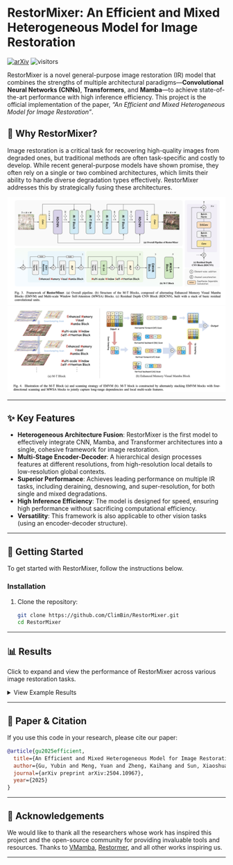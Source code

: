
# RestorMixer: An Efficient and Mixed Heterogeneous Model for Image Restoration 
[![arXiv](https://img.shields.io/badge/arXiv-2504.10967-<COLOR>.svg)](https://arxiv.org/abs/2504.10967)
![visitors](https://visitor-badge.laobi.icu/badge?page_id=ClimBin/RestorMixer)

RestorMixer is a novel general-purpose image restoration (IR) model that combines the strengths of multiple architectural paradigms—**Convolutional Neural Networks (CNNs)**, **Transformers**, and **Mamba**—to achieve state-of-the-art performance with high inference efficiency. This project is the official implementation of the paper, *“An Efficient and Mixed Heterogeneous Model for Image Restoration”*.

## 🌟 Why RestorMixer?

Image restoration is a critical task for recovering high-quality images from degraded ones, but traditional methods are often task-specific and costly to develop. While recent general-purpose models have shown promise, they often rely on a single or two combined architectures, which limits their ability to handle diverse degradation types effectively. RestorMixer addresses this by strategically fusing these architectures.

![RestorMixer](https://github.com/ClimBin/RestorMixer/blob/main/assets/pipeline.png "Pipeline")
![M-T Block](https://github.com/ClimBin/RestorMixer/blob/main/assets/M-TBlock.png "M-T")

-----

## ✨ Key Features

  - **Heterogeneous Architecture Fusion**: RestorMixer is the first model to effectively integrate CNN, Mamba, and Transformer architectures into a single, cohesive framework for image restoration.
  - **Multi-Stage Encoder-Decoder**: A hierarchical design processes features at different resolutions, from high-resolution local details to low-resolution global contexts.
  - **Superior Performance**: Achieves leading performance on multiple IR tasks, including deraining, desnowing, and super-resolution, for both single and mixed degradations.
  - **High Inference Efficiency**: The model is designed for speed, ensuring high performance without sacrificing computational efficiency.
  - **Versatility**: This framework is also applicable to other vision tasks (using an encoder-decoder structure).
-----

## 🚀 Getting Started

To get started with RestorMixer, follow the instructions below.

### Installation

1.  Clone the repository:
    ```bash
    git clone https://github.com/ClimBin/RestorMixer.git
    cd RestorMixer
    ```

-----

## 📊 Results
Click to expand and view the performance of RestorMixer across various image restoration tasks.

<details>
<summary>View Example Results</summary>
<p>
Here are some visual comparisons demonstrating RestorMixer's effectiveness:
<br>
</p>
<div align="center">
  <img src="https://github.com/ClimBin/RestorMixer/blob/main/assets/rain_res.png" alt="Deraining" width="1000"/>
  
<!--   <p>Figure 1: Comparison on a deraining task.</p> -->
</div>
<div align="center">
  <img src="https://github.com/ClimBin/RestorMixer/blob/main/assets/rain_vis.png" alt="Deraining_vis" width="1000"/>
  
<!--   <p>Figure 1: Comparison on a deraining task.</p> -->
</div>
<div align="center">
  <img src="https://github.com/ClimBin/RestorMixer/blob/main/assets/gopro_res.png" alt="Deblurring" width="500"/>
  
<!--   <p>Figure 1: Comparison on a deraining task.</p> -->
</div>
<div align="center">
  <img src="https://github.com/ClimBin/RestorMixer/blob/main/assets/gopro_vis.png" alt="Deblurring_vis" width="1000"/>
  
<!--   <p>Figure 1: Comparison on a deraining task.</p> -->
</div>

<div align="center">
  <img src="https://github.com/ClimBin/RestorMixer/blob/main/assets/combined_vis.png" alt="Combined_vis" width="1000"/>
  
<!--   <p>Figure 1: Comparison on a deraining task.</p> -->
</div>

  
</details>


-----

## 📄 Paper & Citation

If you use this code in your research, please cite our paper:

```bibtex
@article{gu2025efficient,
  title={An Efficient and Mixed Heterogeneous Model for Image Restoration},
  author={Gu, Yubin and Meng, Yuan and Zheng, Kaihang and Sun, Xiaoshuai and Ji, Jiayi and Ruan, Weijian and Cao, Liujuan and Ji, Rongrong},
  journal={arXiv preprint arXiv:2504.10967},
  year={2025}
}
```

-----

## 🙏 Acknowledgements

We would like to thank all the researchers whose work has inspired this project and the open-source community for providing invaluable tools and resources. 
Thanks to [VMamba](https://github.com/MzeroMiko/VMamba), [Restormer](https://github.com/swz30/Restormer), and all other works inspiring us.

-----

